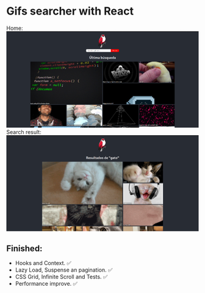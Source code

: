 # Gifs searcher with React

Home: <br />
<img src="./assets/inicio.png" /><br />
Search result:
<img src="./assets/busqueda.png" />

## Finished:

- Hooks and Context. ✅
- Lazy Load, Suspense an pagination. ✅
- CSS Grid, Infinite Scroll and Tests. ✅
- Performance improve. ✅
